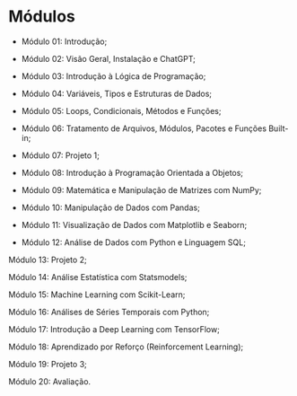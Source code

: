 # Módulos

- Módulo 01: Introdução;

- Módulo 02: Visão Geral, Instalação e ChatGPT;

- Módulo 03: Introdução à Lógica de Programação;

- Módulo 04: Variáveis, Tipos e Estruturas de Dados;

- Módulo 05: Loops, Condicionais, Métodos e Funções;

- Módulo 06: Tratamento de Arquivos, Módulos, Pacotes e Funções Built-in;

- Módulo 07: Projeto 1;

- Módulo 08: Introdução à Programação Orientada a Objetos;

- Módulo 09: Matemática e Manipulação de Matrizes com NumPy;

- Módulo 10: Manipulação de Dados com Pandas;

- Módulo 11: Visualização de Dados com Matplotlib e Seaborn;

- Módulo 12: Análise de Dados com Python e Linguagem SQL;

Módulo 13: Projeto 2;

Módulo 14: Análise Estatística com Statsmodels;

Módulo 15: Machine Learning com Scikit-Learn;

Módulo 16: Análises de Séries Temporais com Python;

Módulo 17: Introdução a Deep Learning com TensorFlow;

Módulo 18: Aprendizado por Reforço (Reinforcement Learning);

Módulo 19: Projeto 3;

Módulo 20: Avaliação.
